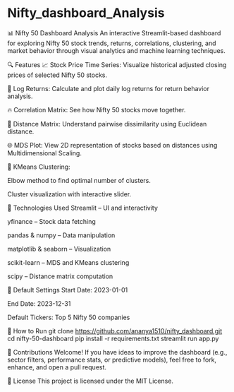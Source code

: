 # Nifty_dashboard_Analysis
📊 Nifty 50 Dashboard Analysis
An interactive Streamlit-based dashboard for exploring Nifty 50 stock trends, returns, correlations, clustering, and market behavior through visual analytics and machine learning techniques.


🔍 Features
📈 Stock Price Time Series: Visualize historical adjusted closing prices of selected Nifty 50 stocks.

🔁 Log Returns: Calculate and plot daily log returns for return behavior analysis.

🔥 Correlation Matrix: See how Nifty 50 stocks move together.

📏 Distance Matrix: Understand pairwise dissimilarity using Euclidean distance.

🌐 MDS Plot: View 2D representation of stocks based on distances using Multidimensional Scaling.

🤖 KMeans Clustering:

Elbow method to find optimal number of clusters.

Cluster visualization with interactive slider.


🧠 Technologies Used
Streamlit – UI and interactivity

yfinance – Stock data fetching

pandas & numpy – Data manipulation

matplotlib & seaborn – Visualization

scikit-learn – MDS and KMeans clustering

scipy – Distance matrix computation


📅 Default Settings
Start Date: 2023-01-01

End Date: 2023-12-31

Default Tickers: Top 5 Nifty 50 companies


🚀 How to Run
git clone https://github.com/ananya1510/nifty_dashboard.git
cd nifty-50-dashboard
pip install -r requirements.txt
streamlit run app.py


🙌 Contributions Welcome!
If you have ideas to improve the dashboard (e.g., sector filters, performance stats, or predictive models), feel free to fork, enhance, and open a pull request.

📝 License
This project is licensed under the MIT License.




